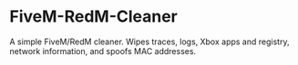 # FiveM-RedM-Cleaner
A simple FiveM/RedM cleaner. Wipes traces, logs, Xbox apps and registry, network information, and spoofs MAC addresses.
